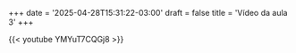 +++
date = '2025-04-28T15:31:22-03:00'
draft = false
title = 'Vídeo da aula 3'
+++

{{< youtube YMYuT7CQGj8 >}}

